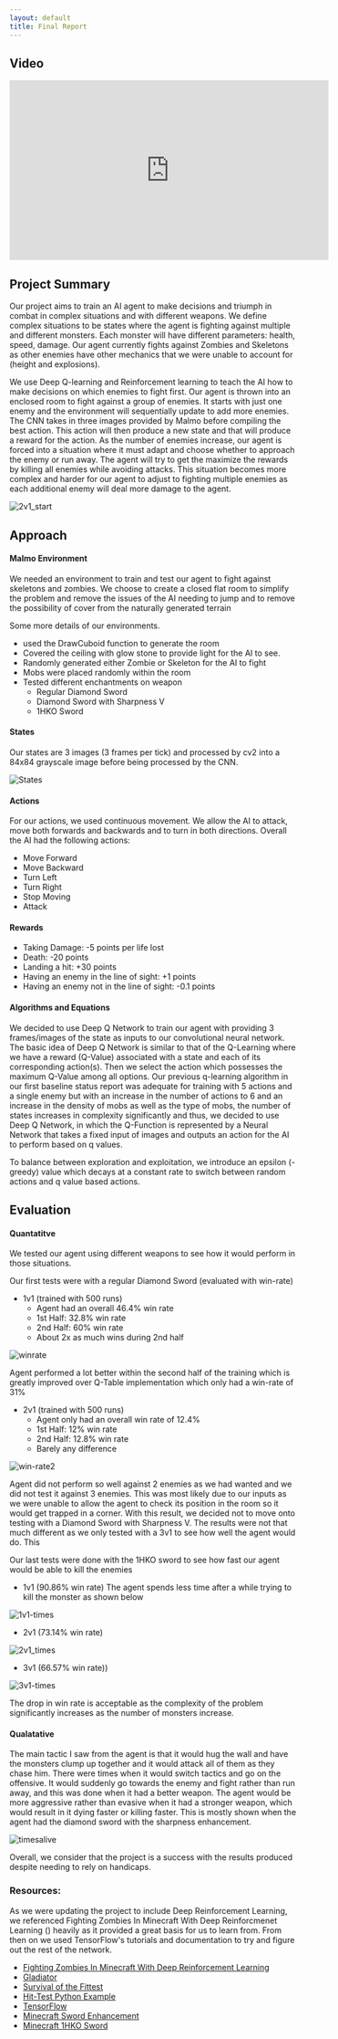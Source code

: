 ```yaml
---
layout: default
title: Final Report
--- 
```


## Video
<iframe width="560" height="315" src="https://www.youtube.com/embed/OEBWlOP7Ot0" frameborder="0" allow="accelerometer; autoplay; encrypted-media; gyroscope; picture-in-picture" allowfullscreen></iframe>

## Project Summary
Our project aims to train an AI agent to make decisions and triumph in combat in complex situations and with different weapons.  We define complex situations to be states where the agent is fighting against multiple and different monsters. Each monster will have different parameters: health, speed, damage. Our agent currently fights against Zombies and Skeletons as other enemies have other mechanics that we were unable to account for (height and explosions). 

We use Deep Q-learning and Reinforcement learning to teach the AI how to make decisions on which enemies to fight first. Our agent is thrown into an enclosed room to fight against a group of enemies. It starts with just one enemy and the environment will sequentially update to add more enemies. The CNN takes in three images provided by Malmo before compiling the best action. This action will then produce a new state and that will produce a reward for the action. As the number of enemies increase, our agent is forced into a situation where it must adapt and choose whether to approach the enemy or run away. The agent will try to get the maximize the rewards by killing all enemies while avoiding attacks. This situation becomes more complex and harder for our agent to adjust to fighting multiple enemies as each additional enemy will deal more damage to the agent.

<img src="2v1_start.jpg" alt="2v1_start" title="start">

## Approach
#### Malmo Environment
We needed an environment to train and test our agent to fight against skeletons and zombies.  We choose to create a closed flat room to simplify the problem and remove the issues of the AI needing to jump and to remove the possibility of cover from the naturally generated terrain

Some more details of our environments.
 - used the DrawCuboid function to generate the room
 - Covered the ceiling with glow stone to provide light for the AI to see.
 - Randomly generated either Zombie or Skeleton for the AI to fight
 - Mobs were placed randomly within the room
 - Tested different enchantments on weapon
 	- Regular Diamond Sword
 	- Diamond Sword with Sharpness V
 	- 1HKO Sword

#### States
Our states are 3 images (3 frames per tick) and processed by cv2 into a 84x84 grayscale image before being processed by the CNN.

<img src="Screenshot_2_1.jpg" alt="States" title="States">

#### Actions
For our actions, we used continuous movement. We allow the AI to attack, move both forwards and backwards and to turn in both directions. Overall the AI had the following actions:
 - Move Forward
 - Move Backward
 - Turn Left
 - Turn Right
 - Stop Moving
 - Attack

#### Rewards
 - Taking Damage: -5 points per life lost
 - Death: -20 points
 - Landing a hit: +30 points
 - Having an enemy in the line of sight: +1 points
 - Having an enemy not in the line of sight: -0.1 points

#### Algorithms and Equations
We decided to use Deep Q Network to train our agent with providing 3 frames/images of the state as inputs to our convolutional neural network. The basic idea of Deep Q Network is similar to that of the Q-Learning where we have a reward (Q-Value) associated with a state and each of its corresponding action(s). Then we select the action which possesses the maximum Q-Value among all options. Our previous q-learning algorithm in our first baseline status report was adequate for training with 5 actions and a single enemy but with an increase in the number of actions to 6 and an increase in the density of mobs as well as the type of mobs, the number of states increases in complexity significantly and thus, we decided to use Deep Q Network, in which the Q-Function is represented by a Neural Network that takes a fixed input of images and outputs an action for the AI to perform based on q values.

To balance between exploration and exploitation, we introduce an epsilon (-greedy) value which decays at a constant rate to switch between random actions and q value based actions.

## Evaluation 
#### Quantatitve
We tested our agent using different weapons to see how it would perform in those situations. 

Our first tests were with a regular Diamond Sword (evaluated with win-rate)
- 1v1 (trained with 500 runs)
	- Agent had an overall 46.4% win rate
	- 1st Half: 32.8% win rate
	- 2nd Half: 60% win rate
	- About 2x as much wins during 2nd half


<img src="win-rate.jpg" alt="winrate" title="1v1winrate">


Agent performed a lot better within the second half of the training which is greatly improved over Q-Table implementation which only had a win-rate of 31%

- 2v1 (trained with 500 runs)
	- Agent only had an overall win rate of 12.4%
	- 1st Half: 12% win rate
	- 2nd Half: 12.8% win rate
	- Barely any difference


<img src="win-rate2.jpg" alt="win-rate2" title="2v1winrate">


Agent did not perform so well against 2 enemies as we had wanted and we did not test it against 3 enemies. This was most likely due to our inputs as we were unable to allow the agent to check its position in the room so it would get trapped in a corner. With this result, we decided not to move onto testing with a Diamond Sword with Sharpness V. The results were not that much different as we only tested with a 3v1 to see how well the agent would do. This  

Our last tests were done with the 1HKO sword to see how fast our agent would be able to kill the enemies
- 1v1 (90.86% win rate)
The agent spends less time after a while trying to kill the monster as shown below


<img src="1v1_times.jpg" alt="1v1-times" title="1v1times">

- 2v1 (73.14% win rate)


<img src="2v1_times.jpg" alt="2v1_times" title="2v1times">

- 3v1 (66.57% win rate))


<img src="3v1_times.jpg" alt="3v1-times" title="3v1times">

The drop in win rate is acceptable as the complexity of the problem significantly increases as the number of monsters increase.

#### Qualatative
The main tactic I saw from the agent is that it would hug the wall and have the monsters clump up together and it would attack all of them as they chase him. There were times when it would switch tactics and go on the offensive. It would suddenly go towards the enemy and fight rather than run away, and this was done when it had a better weapon. The agent would be more aggressive rather than evasive when it had a stronger weapon, which would result in it dying faster or killing faster. This is mostly shown when the agent had the diamond sword with the sharpness enhancement. 

<img src="timesalive.jpg" alt="timesalive" title="timesalive">

Overall, we consider that the project is a success with the results produced despite needing to rely on handicaps.

### Resources:
As we were updating the project to include Deep Reinforcement Learning, we referenced Fighting Zombies In Minecraft With Deep Reinforcmenet Learning () heavily as it provided a great basis for us to learn from. From then on we used TensorFlow's tutorials and documentation to try and figure out the rest of the network.

- [Fighting Zombies In Minecraft With Deep Reinforcement Learning](http://cs229.stanford.edu/proj2016/report/UdagawaLeeNarasimhan-FightingZombiesInMinecraftWithDeepReinforcementLearning-report.pdf)
- [Gladiator](https://keiki83.github.io/Gladiator/)
- [Survival of the Fittest](https://mingh2.github.io/SurvivalOfTheFittest/)
- [Hit-Test Python Example](https://github.com/microsoft/malmo/blob/master/Malmo/samples/Python_examples/hit_test.py)
- [TensorFlow](https://www.tensorflow.org/tutorials/)
- [Minecraft Sword Enhancement](https://www.digminecraft.com/lists/sword_enchantment_list_pc.php)
- [Minecraft 1HKO Sword](https://minecraftcommand.science/commands/22591)